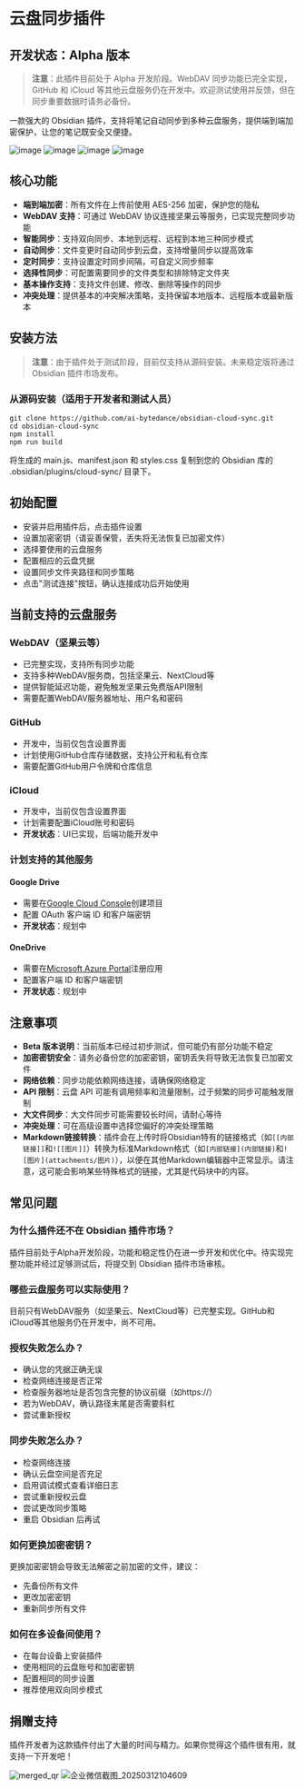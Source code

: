 # 云盘同步插件

## 开发状态：Alpha 版本

> **注意**：此插件目前处于 Alpha 开发阶段。WebDAV 同步功能已完全实现，GitHub 和 iCloud 等其他云盘服务仍在开发中。欢迎测试使用并反馈，但在同步重要数据时请务必备份。

一款强大的 Obsidian 插件，支持将笔记自动同步到多种云盘服务，提供端到端加密保护，让您的笔记既安全又便捷。

![image](https://github.com/user-attachments/assets/278e09f5-7f04-4de8-bfd1-3d3dfc3017ae)
![image](https://github.com/user-attachments/assets/ab77642b-ed03-4493-ace8-beec5da4a284)
![image](https://github.com/user-attachments/assets/904823cb-e977-4169-a216-7256f9b5d353)
![image](https://github.com/user-attachments/assets/b3c55798-68a5-47a9-b624-b2c29d2a1c68)


## 核心功能

- **端到端加密**：所有文件在上传前使用 AES-256 加密，保护您的隐私
- **WebDAV 支持**：可通过 WebDAV 协议连接坚果云等服务，已实现完整同步功能
- **智能同步**：支持双向同步、本地到远程、远程到本地三种同步模式
- **自动同步**：文件变更时自动同步到云盘，支持增量同步以提高效率
- **定时同步**：支持设置定时同步间隔，可自定义同步频率
- **选择性同步**：可配置需要同步的文件类型和排除特定文件夹
- **基本操作支持**：支持文件创建、修改、删除等操作的同步
- **冲突处理**：提供基本的冲突解决策略，支持保留本地版本、远程版本或最新版本

## 安装方法

> **注意**：由于插件处于测试阶段，目前仅支持从源码安装。未来稳定版将通过 Obsidian 插件市场发布。

### 从源码安装（适用于开发者和测试人员）

```
git clone https://github.com/ai-bytedance/obsidian-cloud-sync.git
cd obsidian-cloud-sync
npm install
npm run build
```

将生成的 main.js、manifest.json 和 styles.css 复制到您的 Obsidian 库的 .obsidian/plugins/cloud-sync/ 目录下。

## 初始配置

- 安装并启用插件后，点击插件设置
- 设置加密密钥（请妥善保管，丢失将无法恢复已加密文件）
- 选择要使用的云盘服务
- 配置相应的云盘凭据
- 设置同步文件夹路径和同步策略
- 点击"测试连接"按钮，确认连接成功后开始使用

## 当前支持的云盘服务

### WebDAV（坚果云等）
- 已完整实现，支持所有同步功能
- 支持多种WebDAV服务商，包括坚果云、NextCloud等
- 提供智能延迟功能，避免触发坚果云免费版API限制
- 需要配置WebDAV服务器地址、用户名和密码

### GitHub
- 开发中，当前仅包含设置界面
- 计划使用GitHub仓库存储数据，支持公开和私有仓库
- 需要配置GitHub用户令牌和仓库信息

### iCloud
- 开发中，当前仅包含设置界面
- 计划需要配置iCloud账号和密码
- **开发状态**：UI已实现，后端功能开发中

### 计划支持的其他服务

#### Google Drive
- 需要在[Google Cloud Console](https://console.cloud.google.com/)创建项目
- 配置 OAuth 客户端 ID 和客户端密钥
- **开发状态**：规划中

#### OneDrive
- 需要在[Microsoft Azure Portal](https://portal.azure.com/)注册应用
- 配置客户端 ID 和客户端密钥
- **开发状态**：规划中

## 注意事项

- **Beta 版本说明**：当前版本已经过初步测试，但可能仍有部分功能不稳定
- **加密密钥安全**：请务必备份您的加密密钥，密钥丢失将导致无法恢复已加密文件
- **网络依赖**：同步功能依赖网络连接，请确保网络稳定
- **API 限制**：云盘 API 可能有调用频率和流量限制，过于频繁的同步可能触发限制
- **大文件同步**：大文件同步可能需要较长时间，请耐心等待
- **冲突处理**：可在高级设置中选择您偏好的冲突处理策略
- **Markdown链接转换**：插件会在上传时将Obsidian特有的链接格式（如`[[内部链接]]`和`![[图片]]`）转换为标准Markdown格式（如`[内部链接](内部链接)`和`![图片](attachments/图片)`），以便在其他Markdown编辑器中正常显示。请注意，这可能会影响某些特殊格式的链接，尤其是代码块中的内容。


## 常见问题

### 为什么插件还不在 Obsidian 插件市场？

插件目前处于Alpha开发阶段，功能和稳定性仍在进一步开发和优化中。待实现完整功能并经过足够测试后，将提交到 Obsidian 插件市场审核。

### 哪些云盘服务可以实际使用？

目前只有WebDAV服务（如坚果云、NextCloud等）已完整实现。GitHub和iCloud等其他服务仍在开发中，尚不可用。

### 授权失败怎么办？

- 确认您的凭据正确无误
- 检查网络连接是否正常
- 检查服务器地址是否包含完整的协议前缀（如https://）
- 若为WebDAV，确认路径末尾是否需要斜杠
- 尝试重新授权

### 同步失败怎么办？

- 检查网络连接
- 确认云盘空间是否充足
- 启用调试模式查看详细日志
- 尝试重新授权云盘
- 尝试更改同步策略
- 重启 Obsidian 后再试

### 如何更换加密密钥？

更换加密密钥会导致无法解密之前加密的文件，建议：

- 先备份所有文件
- 更改加密密钥
- 重新同步所有文件

### 如何在多设备间使用？

- 在每台设备上安装插件
- 使用相同的云盘账号和加密密钥
- 配置相同的同步设置
- 推荐使用双向同步模式

## 捐赠支持

插件开发者为这款插件付出了大量的时间与精力。如果你觉得这个插件很有用，就支持一下开发吧！

![merged_qr](https://github.com/user-attachments/assets/4f302ecd-b8ea-4930-9980-35b8943ddb0e)
![企业微信截图_20250312104609](https://github.com/user-attachments/assets/1a6d5d0c-4714-41e5-b0fe-363b86761c8a)


